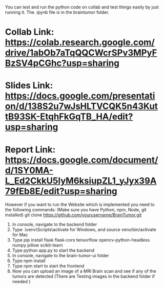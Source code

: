 You can test and run the python code on collab and test things easily by just running it. The .ipynb file is in the braintumor folder.

# Collab Link: https://colab.research.google.com/drive/1abOb7aTqQQCWcrSPv3MPyFBzSV4pCGhc?usp=sharing

# Slides Link: https://docs.google.com/presentation/d/138S2u7wJsHLTVCQK5n43KuttB93SK-EtqhFkGqTB_HA/edit?usp=sharing

# Report Link: https://docs.google.com/document/d/1SY0MA-L_Ed2CkkU5IyM6ksiupZL1_yJyx39A79fEb8E/edit?usp=sharing

However if you want to run the Website which is implemented you need to the following commands: (Make sure you have Python, npm, Node, git installed)
git clone https://github.com/yourusername/BrainTumor.git

1. In console, navigate to the backend folder
2. Type .\venv\Scripts\activate for Windows, and source venv/bin/activate for Mac
3. Type pip install flask flask-cors tensorflow opencv-python-headless numpy pillow scikit-learn
4. Type python app.py to start the backend
5. In console, navigate to the brain-tumor-ui folder
6. Type npm install
7. Type npm start to start the frontend
8. Now you can upload an image of a MRI Brain scan and see if any of the tumors are detected (There are Testing images in the backend folder if needed )
